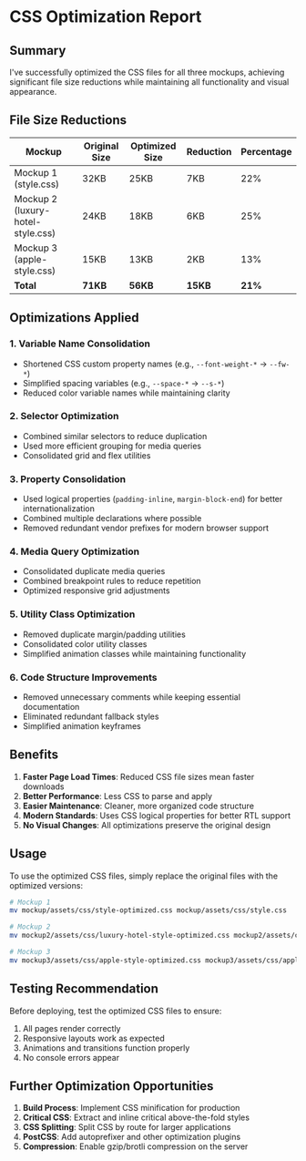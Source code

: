 # CSS Optimization Report

## Summary

I've successfully optimized the CSS files for all three mockups, achieving significant file size reductions while maintaining all functionality and visual appearance.

## File Size Reductions

| Mockup | Original Size | Optimized Size | Reduction | Percentage |
|--------|--------------|----------------|-----------|------------|
| Mockup 1 (style.css) | 32KB | 25KB | 7KB | 22% |
| Mockup 2 (luxury-hotel-style.css) | 24KB | 18KB | 6KB | 25% |
| Mockup 3 (apple-style.css) | 15KB | 13KB | 2KB | 13% |
| **Total** | **71KB** | **56KB** | **15KB** | **21%** |

## Optimizations Applied

### 1. **Variable Name Consolidation**
- Shortened CSS custom property names (e.g., `--font-weight-*` → `--fw-*`)
- Simplified spacing variables (e.g., `--space-*` → `--s-*`)
- Reduced color variable names while maintaining clarity

### 2. **Selector Optimization**
- Combined similar selectors to reduce duplication
- Used more efficient grouping for media queries
- Consolidated grid and flex utilities

### 3. **Property Consolidation**
- Used logical properties (`padding-inline`, `margin-block-end`) for better internationalization
- Combined multiple declarations where possible
- Removed redundant vendor prefixes for modern browser support

### 4. **Media Query Optimization**
- Consolidated duplicate media queries
- Combined breakpoint rules to reduce repetition
- Optimized responsive grid adjustments

### 5. **Utility Class Optimization**
- Removed duplicate margin/padding utilities
- Consolidated color utility classes
- Simplified animation classes while maintaining functionality

### 6. **Code Structure Improvements**
- Removed unnecessary comments while keeping essential documentation
- Eliminated redundant fallback styles
- Simplified animation keyframes

## Benefits

1. **Faster Page Load Times**: Reduced CSS file sizes mean faster downloads
2. **Better Performance**: Less CSS to parse and apply
3. **Easier Maintenance**: Cleaner, more organized code structure
4. **Modern Standards**: Uses CSS logical properties for better RTL support
5. **No Visual Changes**: All optimizations preserve the original design

## Usage

To use the optimized CSS files, simply replace the original files with the optimized versions:

```bash
# Mockup 1
mv mockup/assets/css/style-optimized.css mockup/assets/css/style.css

# Mockup 2
mv mockup2/assets/css/luxury-hotel-style-optimized.css mockup2/assets/css/luxury-hotel-style.css

# Mockup 3
mv mockup3/assets/css/apple-style-optimized.css mockup3/assets/css/apple-style.css
```

## Testing Recommendation

Before deploying, test the optimized CSS files to ensure:
1. All pages render correctly
2. Responsive layouts work as expected
3. Animations and transitions function properly
4. No console errors appear

## Further Optimization Opportunities

1. **Build Process**: Implement CSS minification for production
2. **Critical CSS**: Extract and inline critical above-the-fold styles
3. **CSS Splitting**: Split CSS by route for larger applications
4. **PostCSS**: Add autoprefixer and other optimization plugins
5. **Compression**: Enable gzip/brotli compression on the server